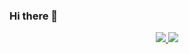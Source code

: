 ### Hi there 👋

<p align="center">
    <a href="https://github.com/lia1324/">
        <img src="https://github-readme-stats.vercel.app/api?username=lia1324&show_icons=true&theme=dark" />
    </a>
        <img src="github-readme-stats.vercel.app/api/top-langs/?username=lia1324&langs_count=8" />
